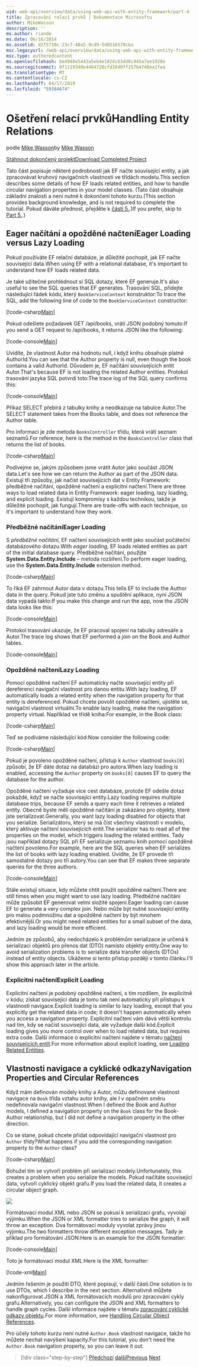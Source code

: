 ```yaml
---
uid: web-api/overview/data/using-web-api-with-entity-framework/part-4
title: Zpracování relací prvků | Dokumentace Microsoftu
author: MikeWasson
description: ''
ms.author: riande
ms.date: 06/16/2014
ms.assetid: d2f5710c-23c7-40a5-9cd9-5d0516570cba
msc.legacyurl: /web-api/overview/data/using-web-api-with-entity-framework/part-4
msc.type: authoredcontent
ms.openlocfilehash: be4948e5443a5eb4e1824c63dd0c445a7ee1928e
ms.sourcegitcommit: 0f1119340e4464720cfd16d0ff15764746ea1fea
ms.translationtype: MT
ms.contentlocale: cs-CZ
ms.lasthandoff: 04/17/2019
ms.locfileid: "59384674"
---
```

# <a name="handling-entity-relations"></a><span data-ttu-id="08292-102">Ošetření relací prvků</span><span class="sxs-lookup"><span data-stu-id="08292-102">Handling Entity Relations</span></span>

<span data-ttu-id="08292-103">podle [Mike Wasson](https://github.com/MikeWasson)</span><span class="sxs-lookup"><span data-stu-id="08292-103">by [Mike Wasson](https://github.com/MikeWasson)</span></span>

[<span data-ttu-id="08292-104">Stáhnout dokončený projekt</span><span class="sxs-lookup"><span data-stu-id="08292-104">Download Completed Project</span></span>](https://github.com/MikeWasson/BookService)

<span data-ttu-id="08292-105">Tato část popisuje některé podrobnosti jak EF načte související entity, a jak zpracovávat kruhový navigačních vlastností ve třídách modelu.</span><span class="sxs-lookup"><span data-stu-id="08292-105">This section describes some details of how EF loads related entities, and how to handle circular navigation properties in your model classes.</span></span> <span data-ttu-id="08292-106">(Tato část obsahuje základní znalosti a není nutné k dokončení tohoto kurzu.</span><span class="sxs-lookup"><span data-stu-id="08292-106">(This section provides background knowledge, and is not required to complete the tutorial.</span></span> <span data-ttu-id="08292-107">Pokud dáváte přednost, přejděte k [části 5.](part-5.md).)</span><span class="sxs-lookup"><span data-stu-id="08292-107">If you prefer, skip to [Part 5.](part-5.md).)</span></span>

## <a name="eager-loading-versus-lazy-loading"></a><span data-ttu-id="08292-108">Eager načítání a opožděné načtení</span><span class="sxs-lookup"><span data-stu-id="08292-108">Eager Loading versus Lazy Loading</span></span>

<span data-ttu-id="08292-109">Pokud používáte EF relační databáze, je důležité pochopit, jak EF načte související data.</span><span class="sxs-lookup"><span data-stu-id="08292-109">When using EF with a relational database, it's important to understand how EF loads related data.</span></span>

<span data-ttu-id="08292-110">Je také užitečné prohlédnout si SQL dotazy, které EF generuje.</span><span class="sxs-lookup"><span data-stu-id="08292-110">It's also useful to see the SQL queries that EF generates.</span></span> <span data-ttu-id="08292-111">Trasování SQL, přidejte následující řádek kódu, který `BookServiceContext` konstruktor:</span><span class="sxs-lookup"><span data-stu-id="08292-111">To trace the SQL, add the following line of code to the `BookServiceContext` constructor:</span></span>

[!code-csharp[Main](part-4/samples/sample1.cs)]

<span data-ttu-id="08292-112">Pokud odešlete požadavek GET /api/books, vrátí JSON podobný tomuto:</span><span class="sxs-lookup"><span data-stu-id="08292-112">If you send a GET request to /api/books, it returns JSON like the following:</span></span>

[!code-console[Main](part-4/samples/sample2.cmd)]

<span data-ttu-id="08292-113">Uvidíte, že vlastnost Autor má hodnotu null, i když knihu obsahuje platné AuthorId.</span><span class="sxs-lookup"><span data-stu-id="08292-113">You can see that the Author property is null, even though the book contains a valid AuthorId.</span></span> <span data-ttu-id="08292-114">Důvodem je, EF načítání souvisejících entit Autor.</span><span class="sxs-lookup"><span data-stu-id="08292-114">That's because EF is not loading the related Author entities.</span></span> <span data-ttu-id="08292-115">Protokol trasování jazyka SQL potvrdí toto:</span><span class="sxs-lookup"><span data-stu-id="08292-115">The trace log of the SQL query confirms this:</span></span>

[!code-console[Main](part-4/samples/sample3.sql)]

<span data-ttu-id="08292-116">Příkaz SELECT přebírá z tabulky knihy a neodkazuje na tabulce Autor.</span><span class="sxs-lookup"><span data-stu-id="08292-116">The SELECT statement takes from the Books table, and does not reference the Author table.</span></span>

<span data-ttu-id="08292-117">Pro informaci je zde metoda `BooksController` třídu, která vrátí seznam seznamů.</span><span class="sxs-lookup"><span data-stu-id="08292-117">For reference, here is the method in the `BooksController` class that returns the list of books.</span></span>

[!code-csharp[Main](part-4/samples/sample4.cs)]

<span data-ttu-id="08292-118">Podívejme se, jakým způsobem jsme vrátit Autor jako součást JSON data.</span><span class="sxs-lookup"><span data-stu-id="08292-118">Let's see how we can return the Author as part of the JSON data.</span></span> <span data-ttu-id="08292-119">Existují tři způsoby, jak načíst souvisejících dat v Entity Framework: předběžné načítání, opožděné načtení a explicitní načtení.</span><span class="sxs-lookup"><span data-stu-id="08292-119">There are three ways to load related data in Entity Framework: eager loading, lazy loading, and explicit loading.</span></span> <span data-ttu-id="08292-120">Existují kompromisy s každou technikou, takže je důležité pochopit, jak fungují.</span><span class="sxs-lookup"><span data-stu-id="08292-120">There are trade-offs with each technique, so it's important to understand how they work.</span></span>

### <a name="eager-loading"></a><span data-ttu-id="08292-121">Předběžné načítání</span><span class="sxs-lookup"><span data-stu-id="08292-121">Eager Loading</span></span>

<span data-ttu-id="08292-122">S *předběžné načítání*, EF načtení souvisejících entit jako součást počáteční databázového dotazu.</span><span class="sxs-lookup"><span data-stu-id="08292-122">With *eager loading*, EF loads related entities as part of the initial database query.</span></span> <span data-ttu-id="08292-123">Předběžné načítání, použijte **System.Data.Entity.Include** – metoda rozšíření.</span><span class="sxs-lookup"><span data-stu-id="08292-123">To perform eager loading, use the **System.Data.Entity.Include** extension method.</span></span>

[!code-csharp[Main](part-4/samples/sample5.cs)]

<span data-ttu-id="08292-124">To říká EF zahrnout Autor data v dotazu.</span><span class="sxs-lookup"><span data-stu-id="08292-124">This tells EF to include the Author data in the query.</span></span> <span data-ttu-id="08292-125">Pokud jste tuto změnu a spuštění aplikace, nyní JSON data vypadá takto:</span><span class="sxs-lookup"><span data-stu-id="08292-125">If you make this change and run the app, now the JSON data looks like this:</span></span>

[!code-console[Main](part-4/samples/sample6.cmd)]

<span data-ttu-id="08292-126">Protokol trasování ukazuje, že EF pracoval spojení na tabulky adresáře a Autor.</span><span class="sxs-lookup"><span data-stu-id="08292-126">The trace log shows that EF performed a join on the Book and Author tables.</span></span>

[!code-console[Main](part-4/samples/sample7.cmd)]

### <a name="lazy-loading"></a><span data-ttu-id="08292-127">Opožděné načtení</span><span class="sxs-lookup"><span data-stu-id="08292-127">Lazy Loading</span></span>

<span data-ttu-id="08292-128">Pomocí opožděné načtení EF automaticky načte související entity při dereferenci navigační vlastnost pro danou entitu.</span><span class="sxs-lookup"><span data-stu-id="08292-128">With lazy loading, EF automatically loads a related entity when the navigation property for that entity is dereferenced.</span></span> <span data-ttu-id="08292-129">Pokud chcete povolit opožděné načtení, ujistěte se, navigační vlastnost virtuální.</span><span class="sxs-lookup"><span data-stu-id="08292-129">To enable lazy loading, make the navigation property virtual.</span></span> <span data-ttu-id="08292-130">Například ve třídě kniha:</span><span class="sxs-lookup"><span data-stu-id="08292-130">For example, in the Book class:</span></span>

[!code-csharp[Main](part-4/samples/sample8.cs?highlight=6)]

<span data-ttu-id="08292-131">Teď se podíváme následující kód:</span><span class="sxs-lookup"><span data-stu-id="08292-131">Now consider the following code:</span></span>

[!code-csharp[Main](part-4/samples/sample9.cs)]

<span data-ttu-id="08292-132">Pokud je povoleno opožděné načtení, přístup k `Author` vlastnost `books[0]` způsobí, že EF dáte dotaz na databázi pro autora.</span><span class="sxs-lookup"><span data-stu-id="08292-132">When lazy loading is enabled, accessing the `Author` property on `books[0]` causes EF to query the database for the author.</span></span>

<span data-ttu-id="08292-133">Opožděné načtení vyžaduje více cest databáze, protože EF odešle dotaz pokaždé, když se načte související entity.</span><span class="sxs-lookup"><span data-stu-id="08292-133">Lazy loading requires multiple database trips, because EF sends a query each time it retrieves a related entity.</span></span> <span data-ttu-id="08292-134">Obecně byste měli opožděné načítání je zakázáno pro objekty, které jste serializovat.</span><span class="sxs-lookup"><span data-stu-id="08292-134">Generally, you want lazy loading disabled for objects that you serialize.</span></span> <span data-ttu-id="08292-135">Serializátoru, který se má číst všechny vlastnosti v modelu, který aktivuje načtení souvisejících entit.</span><span class="sxs-lookup"><span data-stu-id="08292-135">The serializer has to read all of the properties on the model, which triggers loading the related entities.</span></span> <span data-ttu-id="08292-136">Tady jsou například dotazy SQL při EF serializuje seznamu knih pomocí opožděné načtení povoleno.</span><span class="sxs-lookup"><span data-stu-id="08292-136">For example, here are the SQL queries when EF serializes the list of books with lazy loading enabled.</span></span> <span data-ttu-id="08292-137">Uvidíte, že EF provede tři samostatné dotazy pro tři autory.</span><span class="sxs-lookup"><span data-stu-id="08292-137">You can see that EF makes three separate queries for the three authors.</span></span>

[!code-console[Main](part-4/samples/sample10.sql)]

<span data-ttu-id="08292-138">Stále existují situace, kdy můžete chtít použít opožděné načtení.</span><span class="sxs-lookup"><span data-stu-id="08292-138">There are still times when you might want to use lazy loading.</span></span> <span data-ttu-id="08292-139">Předběžné načítání může způsobit EF generovat velmi složité spojení.</span><span class="sxs-lookup"><span data-stu-id="08292-139">Eager loading can cause EF to generate a very complex join.</span></span> <span data-ttu-id="08292-140">Nebo může být nutné související entity pro malou podmnožinu dat a opožděné načtení by být mnohem efektivnější.</span><span class="sxs-lookup"><span data-stu-id="08292-140">Or you might need related entities for a small subset of the data, and lazy loading would be more efficient.</span></span>

<span data-ttu-id="08292-141">Jedním ze způsobů, aby nedocházelo k problémům serializace je určená k serializaci objektů pro přenos dat (DTO) namísto objekty entity.</span><span class="sxs-lookup"><span data-stu-id="08292-141">One way to avoid serialization problems is to serialize data transfer objects (DTOs) instead of entity objects.</span></span> <span data-ttu-id="08292-142">Ukážeme si tento přístup později v tomto článku.</span><span class="sxs-lookup"><span data-stu-id="08292-142">I'll show this approach later in the article.</span></span>

### <a name="explicit-loading"></a><span data-ttu-id="08292-143">Explicitní načtení</span><span class="sxs-lookup"><span data-stu-id="08292-143">Explicit Loading</span></span>

<span data-ttu-id="08292-144">Explicitní načtení je podobný opožděné načtení, s tím rozdílem, že explicitně v kódu; získat související data je tomu tak není automaticky při přístupu k vlastnosti navigace.</span><span class="sxs-lookup"><span data-stu-id="08292-144">Explicit loading is similar to lazy loading, except that you explicitly get the related data in code; it doesn't happen automatically when you access a navigation property.</span></span> <span data-ttu-id="08292-145">Explicitní načtení vám dává větší kontrolu nad tím, kdy se načíst související data, ale vyžaduje další kód.</span><span class="sxs-lookup"><span data-stu-id="08292-145">Explicit loading gives you more control over when to load related data, but requires extra code.</span></span> <span data-ttu-id="08292-146">Další informace o explicitní načtení najdete v tématu [načtení souvisejících entit](https://msdn.microsoft.com/data/jj574232#explicit).</span><span class="sxs-lookup"><span data-stu-id="08292-146">For more information about explicit loading, see [Loading Related Entities](https://msdn.microsoft.com/data/jj574232#explicit).</span></span>

## <a name="navigation-properties-and-circular-references"></a><span data-ttu-id="08292-147">Vlastnosti navigace a cyklické odkazy</span><span class="sxs-lookup"><span data-stu-id="08292-147">Navigation Properties and Circular References</span></span>

<span data-ttu-id="08292-148">Když mám definován modely knihy a Autor, můžu definované vlastnost navigace na `Book` třída vztahu autor knihy, ale I v opačném směru nedefinovala navigační vlastnost.</span><span class="sxs-lookup"><span data-stu-id="08292-148">When I defined the Book and Author models, I defined a navigation property on the `Book` class for the Book-Author relationship, but I did not define a navigation property in the other direction.</span></span>

<span data-ttu-id="08292-149">Co se stane, pokud chcete přidat odpovídající navigační vlastnost pro `Author` třídy?</span><span class="sxs-lookup"><span data-stu-id="08292-149">What happens if you add the corresponding navigation property to the `Author` class?</span></span>

[!code-csharp[Main](part-4/samples/sample11.cs?highlight=7)]

<span data-ttu-id="08292-150">Bohužel tím se vytvoří problém při serializaci modely.</span><span class="sxs-lookup"><span data-stu-id="08292-150">Unfortunately, this creates a problem when you serialize the models.</span></span> <span data-ttu-id="08292-151">Pokud načítáte související data, vytvoří cyklický objekt grafu.</span><span class="sxs-lookup"><span data-stu-id="08292-151">If you load the related data, it creates a circular object graph.</span></span>

![](part-4/_static/image1.png)

<span data-ttu-id="08292-152">Formátovací modul XML nebo JSON se pokusí k serializaci grafu, vyvolají výjimku.</span><span class="sxs-lookup"><span data-stu-id="08292-152">When the JSON or XML formatter tries to serialize the graph, it will throw an exception.</span></span> <span data-ttu-id="08292-153">Dva formátovací moduly vyvolat zprávy jinou výjimku.</span><span class="sxs-lookup"><span data-stu-id="08292-153">The two formatters throw different exception messages.</span></span> <span data-ttu-id="08292-154">Tady je příklad pro formátování JSON:</span><span class="sxs-lookup"><span data-stu-id="08292-154">Here is an example for the JSON formatter:</span></span>

[!code-console[Main](part-4/samples/sample12.cmd)]

<span data-ttu-id="08292-155">Toto je formátovací modul XML:</span><span class="sxs-lookup"><span data-stu-id="08292-155">Here is the XML formatter:</span></span>

[!code-xml[Main](part-4/samples/sample13.xml)]

<span data-ttu-id="08292-156">Jedním řešením je použití DTO, které popisují, v další části.</span><span class="sxs-lookup"><span data-stu-id="08292-156">One solution is to use DTOs, which I describe in the next section.</span></span> <span data-ttu-id="08292-157">Alternativně můžete nakonfigurovat JSON a XML formátovacích modulů pro zpracování cykly grafu.</span><span class="sxs-lookup"><span data-stu-id="08292-157">Alternatively, you can configure the JSON and XML formatters to handle graph cycles.</span></span> <span data-ttu-id="08292-158">Další informace najdete v tématu [zpracování cyklické odkazy objektu](../../formats-and-model-binding/json-and-xml-serialization.md#handling_circular_object_references).</span><span class="sxs-lookup"><span data-stu-id="08292-158">For more information, see [Handling Circular Object References](../../formats-and-model-binding/json-and-xml-serialization.md#handling_circular_object_references).</span></span>

<span data-ttu-id="08292-159">Pro účely tohoto kurzu není nutné `Author.Book` vlastnost navigace, takže ho můžete nechat navýšení kapacity.</span><span class="sxs-lookup"><span data-stu-id="08292-159">For this tutorial, you don't need the `Author.Book` navigation property, so you can leave it out.</span></span>

> [!div class="step-by-step"]
> <span data-ttu-id="08292-160">[Předchozí](part-3.md)
> [další](part-5.md)</span><span class="sxs-lookup"><span data-stu-id="08292-160">[Previous](part-3.md)
[Next](part-5.md)</span></span>
